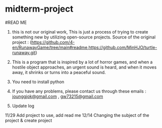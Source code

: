 # midterm-project
#READ ME

1. this is not our original work, This is just a process of trying to create something new by utilizing open-source projects.
Source of the original project : (https://github.com/4-en/RunawayGame/tree/main#readme,https://github.com/MinHJO/turtle-runaway.git)

3. This is a program that is inspired by a lot of horror games, and when a hostile object approaches, an urgent sound is heard, and when it moves away, it shrinks or turns into a peaceful sound.

4. You need to install python

5. If you have any problems, please contact us through these emails :  jounggjok@gmail.com , gw73215@gmail.com

6. Update log


11/29 Add project to use, add read me
12/14 Changing the subject of the project & create project
